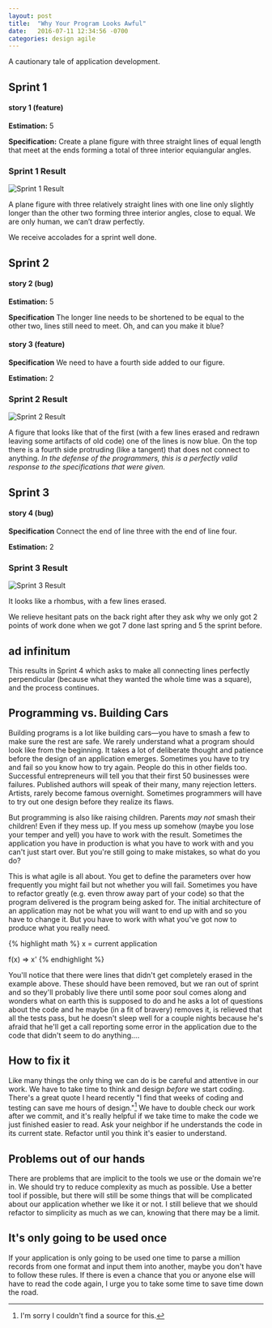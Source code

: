 ```yaml
---
layout: post
title:  "Why Your Program Looks Awful"
date:   2016-07-11 12:34:56 -0700
categories: design agile
---
```

A cautionary tale of application development.

## Sprint 1

#### story 1 (feature)

**Estimation:** 5

**Specification:** Create a plane figure with three straight lines of equal length that meet at the ends forming a total of three interior equiangular angles.

### Sprint 1 Result

![Sprint 1 Result]({{site.url}}/assets/11jul2016-sprint1.png)

A plane figure with three relatively straight lines with one line only slightly longer than the other two forming three interior angles, close to equal. We are only human, we can’t draw perfectly.

We receive accolades for a sprint well done.


## Sprint 2

#### story 2 (bug)

**Estimation:** 5

**Specification** The longer line needs to be shortened to be equal to the other two, lines still need to meet. Oh, and can you make it blue?


#### story 3 (feature)

**Specification** We need to have a fourth side added to our figure.

**Estimation:** 2

### Sprint 2 Result
![Sprint 2 Result]({{site.url}}/assets/11jul2016-sprint2.png)

A figure that looks like that of the first (with a few lines erased and redrawn leaving some artifacts of old code) one of the lines is now blue. On the top there is a fourth side protruding (like a tangent) that does not connect to anything. _In the defense of the programmers, this is a perfectly valid response to the specifications that were given._



## Sprint 3

#### story 4 (bug)

**Specification** Connect the end of line three with the end of line four.

**Estimation:** 2

### Sprint 3 Result

![Sprint 3 Result]({{site.url}}/assets/11jul2016-sprint3.png)

It looks like a rhombus, with a few lines erased.

We relieve hesitant pats on the back right after they ask why we only got 2 points of work done when we got 7 done last spring and 5 the sprint before.

## ad infinitum

This results in Sprint 4 which asks to make all connecting lines perfectly perpendicular (because what they wanted the whole time was a square), and the process continues.




## Programming vs. Building Cars

Building programs is a lot like building cars—you have to smash a few to make sure the rest are safe. We rarely understand what a program should look like from the beginning. It takes a lot of deliberate thought and patience before the design of an application emerges. Sometimes you have to try and fail so you know how to try again. People do this in other fields too. Successful entrepreneurs will tell you that their first 50 businesses were failures. Published authors will speak of their many, many rejection letters. Artists, rarely become famous overnight. Sometimes programmers will have to try out one design before they realize its flaws.

But programming is also like raising children. Parents _may not_ smash their children! Even if they mess up. If you mess up somehow (maybe you lose your temper and yell) you have to work with the result. Sometimes the application you have in production is what you have to work with and you can't just start over. But you're still going to make mistakes, so what do you do?

This is what agile is all about. You get to define the parameters over how frequently you might fail but not whether you will fail. Sometimes you have to refactor greatly (e.g. even throw away part of your code) so that the program delivered is the program being asked for. The initial architecture of an application may not be what you will want to end up with and so you have to change it. But you have to work with what you've got now to produce what you really need.

{% highlight math %}
x = current application

f(x) => x'
{% endhighlight %}

You'll notice that there were lines that didn't get completely erased in the example above. These should have been removed, but we ran out of sprint and so they'll probably live there until some poor soul comes along and wonders what on earth this is supposed to do and he asks a lot of questions about the code and he maybe (in a fit of bravery) removes it, is relieved that all the tests pass, but he doesn't sleep well for a couple nights because he's afraid that he'll get a call reporting some error in the application due to the code that didn't seem to do anything....

## How to fix it

Like many things the only thing we can do is be careful and attentive in our work. We have to take time to think and design _before_ we start coding. There's a great quote I heard recently "I find that weeks of coding and testing can save me hours of design."[^design] We have to double check our work after we commit, and it's really helpful if we take time to make the code we just finished easier to read. Ask your neighbor if he understands the code in its current state. Refactor until you think it's easier to understand.

[^design]:I'm sorry I couldn't find a source for this.

## Problems out of our hands

There are problems that are implicit to the tools we use or the domain we're in. We should try to reduce complexity as much as possible. Use a better tool if possible, but there will still be some things that will be complicated about our application whether we like it or not. I still believe that we should refactor to simplicity as much as we can, knowing that there may be a limit.

## It's only going to be used once

If your application is only going to be used one time to parse a million records from one format and input them into another, maybe you don't have to follow these rules. If there is even a chance that you or anyone else will have to read the code again, I urge you to take some time to save time down the road.